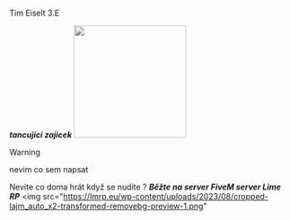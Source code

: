 Tim Eiselt 3.E

***tancujici zajicek***
<img src="https://media.discordapp.net/attachments/995477056425054230/999842645176234034/ezgif-4-04488ff962.gif" width="200" height="200" />

> [!WARNING]
> nevim co sem napsat

Nevíte co doma hrát když se nudíte ?
***Běžte na server FiveM server Lime RP***
<img src="https://lmrp.eu/wp-content/uploads/2023/08/cropped-lajm_auto_x2-transformed-removebg-preview-1.png"
